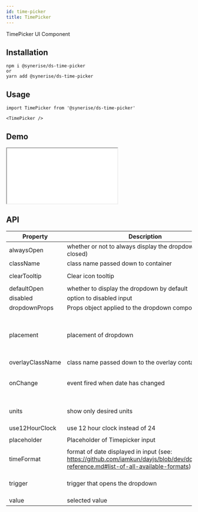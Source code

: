 ```yaml
---
id: time-picker
title: TimePicker
---
```


TimePicker UI Component

## Installation

```
npm i @synerise/ds-time-picker
or
yarn add @synerise/ds-time-picker
```

## Usage

```
import TimePicker from '@synerise/ds-time-picker'

<TimePicker />

```

## Demo

<iframe src="/storybook-static/iframe.html?id=components-timepicker--default"></iframe>

## API

| Property         | Description                                                                                                                              | Type                                                                                 | Default                      |
| ---------------- | ---------------------------------------------------------------------------------------------------------------------------------------- | ------------------------------------------------------------------------------------ | ---------------------------- |
| alwaysOpen       | whether or not to always display the dropdown (can't be closed)                                                                          | boolean                                                                              | -                            |
| className        | class name passed down to container                                                                                                      | string                                                                               | -                            |
| clearTooltip     | Clear icon tooltip                                                                                                                       | `string` / `React.ReactNode`                                                         | `Clear`                      |
| defaultOpen      | whether to display the dropdown by default                                                                                               | boolean                                                                              | -                            |
| disabled         | option to disabled input                                                                                                                 | boolean                                                                              | -                            |
| dropdownProps    | Props object applied to the dropdown component                                                                                           | DropdownProps                                                                        | {}                           |
| placement        | placement of dropdown                                                                                                                    | `topLeft` / `topCenter` / `topRight` / `bottomLeft` / `bottomCenter` / `bottomRight` | `bottomLeft`                 |
| overlayClassName | class name passed down to the overlay container                                                                                          | string                                                                               | -                            |
| onChange         | event fired when date has changed                                                                                                        | (value: `Date` or `undefined`, timeString: string) => void                           | -                            |
| units            | show only desired units                                                                                                                  | string[]                                                                             | ['hour', 'minute', 'second'] |
| use12HourClock   | use 12 hour clock instead of 24                                                                                                          | boolean                                                                              | -                            |
| placeholder      | Placeholder of Timepicker input                                                                                                          | `string`                                                                             | `Select time`                |
| timeFormat       | format of date displayed in input (see: https://github.com/iamkun/dayjs/blob/dev/docs/en/API-reference.md#list-of-all-available-formats) | string                                                                               | `'HH:mm:ss'`                 |
| trigger          | trigger that opens the dropdown                                                                                                          | ['click'] / ['hover'] / ['contextMenu']                                              | ['click']                    |
| value            | selected value                                                                                                                           | Date                                                                                 | -                            |
